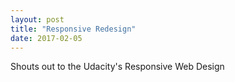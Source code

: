 ```yaml
---
layout: post
title: "Responsive Redesign"
date: 2017-02-05
---
```


Shouts out to the Udacity's Responsive Web Design